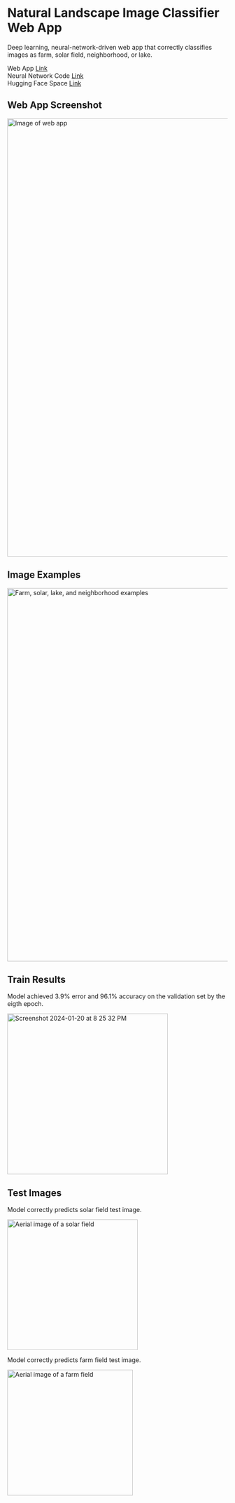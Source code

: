 # Natural Landscape Image Classifier Web App
Deep learning, neural-network-driven web app that correctly classifies images as farm, solar field, neighborhood, or lake.

Web App <a href='https://kellyshreeve-landscape-image-classifier.hf.space/' target='_blank'>Link</a>  
Neural Network Code [Link](kellyshreeve/farm-vs-solar-image-classifier/final-model/Natural-Landscape-Image-Classifier.ipynb)  
Hugging Face Space [Link](https://huggingface.co/spaces/kellyshreeve/Landscape-Image-Classifier) 

## Web App Screenshot

<img width="1000" alt="Image of web app" src="https://github.com/kellyshreeve/natural-landscape-image-classifier/blob/main/images/web-app-screenshot.png">

## Image Examples

<img width="852" alt="Farm, solar, lake, and neighborhood examples" src="https://github.com/kellyshreeve/natural-landscape-image-classifier/blob/main/images/farm%2C%20solar%2C%20lake%2C%20neighborhood.png">

## Train Results

Model achieved 3.9% error and 96.1% accuracy on the validation set by the eigth epoch. 

<img width="367" alt="Screenshot 2024-01-20 at 8 25 32 PM" src="https://github.com/kellyshreeve/natural-landscape-image-classifier/blob/main/images/train_results.png">

## Test Images

Model correctly predicts solar field test image.

<img width="298" alt="Aerial image of a solar field" src="https://github.com/kellyshreeve/natural-landscape-image-classifier/blob/main/images/solar_prediction.png">


Model correctly predicts farm field test image.

<img width="287" alt="Aerial image of a farm field" src="https://github.com/kellyshreeve/natural-landscape-image-classifier/blob/main/images/farm_prediction.png">

